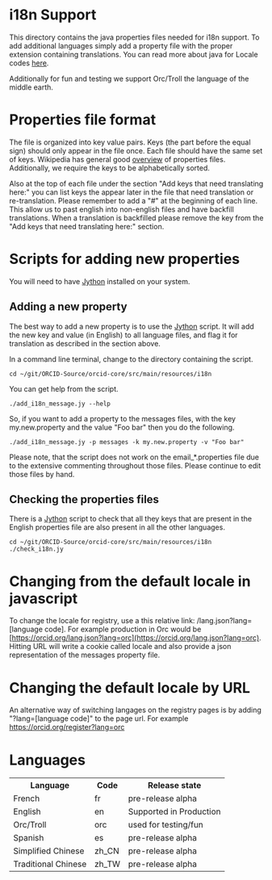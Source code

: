 # i18n Support

This directory contains the java properties files needed for i18n support. To
 add additional languages simply add a property file with the proper extension
 containing translations. You can read more about java for Locale codes 
 [here](http://www.oracle.com/technetwork/java/javase/locales-137662.html).
 
 Additionally for fun and testing we support Orc/Troll the language of the 
 middle earth.

# Properties file format 
The file is organized into key value pairs. Keys (the part before the equal sign) should 
only appear in the file once. Each file should have the same set of keys. Wikipedia has 
general good [overview](http://en.wikipedia.org/wiki/.properties) of properties files. Additionally, we require the keys to be alphabetically sorted.

Also at the top of each file under the section "Add keys that need translating here:" 
you can list keys the appear later in the file that need translation or re-translation. 
Please remember to add a "#" at the beginning of each line. This allow us to past english
into non-english files and have backfill translations. When a translation is backfilled
please remove the key from the "Add keys that need translating here:" section.

# Scripts for adding new properties

You will need to have [Jython](http://www.jython.org/) installed on your system.

## Adding a new property

The best way to add a new property is to use the [Jython](http://www.jython.org/) script. It will add the new key and value (in English) to all language files, and flag it for translation as described in the section above.

In a command line terminal, change to the directory containing the script.

    cd ~/git/ORCID-Source/orcid-core/src/main/resources/i18n
    
You can get help from the script.

    ./add_i18n_message.jy --help
    
So, if you want to add a property to the messages files, with the key my.new.property and the value "Foo bar" then you do the following.

    ./add_i18n_message.jy -p messages -k my.new.property -v "Foo bar"
    
Please note, that the script does not work on the email_*.properties file due to the extensive commenting throughout those files. Please continue to edit those files by hand.

## Checking the properties files

There is a [Jython](http://www.jython.org/) script to check that all they keys that are present in the English properties file are also present in all the other languages.

    cd ~/git/ORCID-Source/orcid-core/src/main/resources/i18n
    ./check_i18n.jy 

# Changing from the default locale in javascript
To change the locale for registry, use a this relative link: 
/lang.json?lang=[language code]. For example production in Orc would be 
[https://orcid.org/lang.json?lang=orc](https://orcid.org/lang.json?lang=orc). Hitting URL 
will write a cookie called locale and also provide a json representation of the messages 
property file. 

# Changing the default locale by URL
An alternative way of switching langages on the registry pages is by adding 
"?lang=[language code]" to the page url. For example https://orcid.org/register?lang=orc

# Languages

<table>
<tr>
	<th>Language</th>
	<th>Code</th>
	<th>Release state</th>
</tr>
<tr>
	<td>French</td>
	<td>fr</td>
	<td>pre-release alpha</td>
</tr>
<tr>
	<td>English</td>
	<td>en</td>
	<td>Supported in Production</td>
</tr>
<tr>
	<td>Orc/Troll</td>
	<td>orc</td>
	<td>used for testing/fun</td>
</tr>
<tr>
	<td>Spanish</td>
	<td>es</td>
	<td>pre-release alpha</td>
</tr>
<tr>
	<td>Simplified Chinese</td>
	<td>zh_CN</td>
	<td>pre-release alpha</td>
</tr>
<tr>
	<td>Traditional Chinese</td>
	<td>zh_TW</td>
	<td>pre-release alpha</td>
</tr>
</table>

